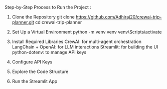 Step-by-Step Process to Run the Project :

1. Clone the Repository
git clone https://github.com/Adhiraj20/crewai-trip-planner.git 
cd crewai-trip-planner

2. Set Up a Virtual Environment
python -m venv venv
venv\Scripts\activate

3. Install Required Libraries
CrewAI: for multi-agent orchestration
LangChain + OpenAI: for LLM interactions
Streamlit: for building the UI
python-dotenv: to manage API keys

4. Configure API Keys

5. Explore the Code Structure

6. Run the Streamlit App




